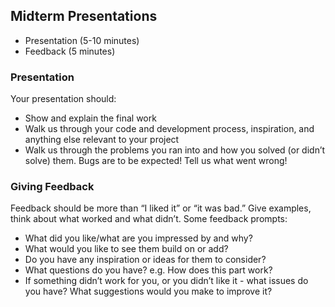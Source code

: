 ## Midterm Presentations

- Presentation (5-10 minutes)
- Feedback (5 minutes)


### Presentation
Your presentation should:
- Show and explain the final work
- Walk us through your code and development process, inspiration, and anything else relevant to your project
- Walk us through the problems you ran into and how you solved (or didn’t solve) them. Bugs are to be expected! Tell us what went wrong!

### Giving Feedback

Feedback should be more than “I liked it” or “it was bad.” Give examples, think about what worked and what didn’t. Some feedback prompts:

- What did you like/what are you impressed by and why?
- What would you like to see them build on or add?
- Do you have any inspiration or ideas for them to consider?
- What questions do you have? e.g. How does this part work?
- If something didn’t work for you, or you didn’t like it - what issues do you have? What suggestions would you make to improve it?

